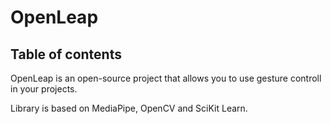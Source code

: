# OpenLeap

## Table of contents

OpenLeap is an open-source project that allows you to use gesture controll in your projects. 

Library is based on MediaPipe, OpenCV and SciKit Learn.
